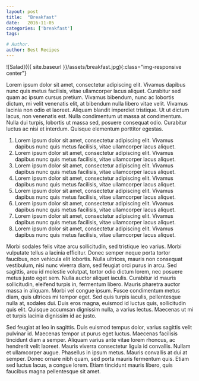 ```yaml
---
layout: post
title:  "Breakfast"
date:   2016-11-05
categories: ['breakfast']
tags: 

# Author.
author: Best Recipes
---
```

![Salad]({{ site.baseurl }}/assets/breakfast.jpg){:class="img-responsive center"}

Lorem ipsum dolor sit amet, consectetur adipiscing elit. Vivamus dapibus nunc quis metus facilisis, vitae ullamcorper lacus aliquet. Curabitur sed quam ac ipsum cursus pretium. Vivamus bibendum, nunc ac lobortis dictum, mi velit venenatis elit, at bibendum nulla libero vitae velit. Vivamus lacinia non odio et laoreet. <!-- more -->	 Aliquam blandit imperdiet tristique. Ut ut dictum lacus, non venenatis est. Nulla condimentum ut massa at condimentum. Nulla dui turpis, lobortis ut massa sed, posuere consequat odio. Curabitur luctus ac nisi et interdum. Quisque elementum porttitor egestas.

1. Lorem ipsum dolor sit amet, consectetur adipiscing elit. Vivamus dapibus nunc quis metus facilisis, vitae ullamcorper lacus aliquet. 
1. Lorem ipsum dolor sit amet, consectetur adipiscing elit. Vivamus dapibus nunc quis metus facilisis, vitae ullamcorper lacus aliquet. 
1. Lorem ipsum dolor sit amet, consectetur adipiscing elit. Vivamus dapibus nunc quis metus facilisis, vitae ullamcorper lacus aliquet. 
1. Lorem ipsum dolor sit amet, consectetur adipiscing elit. Vivamus dapibus nunc quis metus facilisis, vitae ullamcorper lacus aliquet. 
1. Lorem ipsum dolor sit amet, consectetur adipiscing elit. Vivamus dapibus nunc quis metus facilisis, vitae ullamcorper lacus aliquet. 
1. Lorem ipsum dolor sit amet, consectetur adipiscing elit. Vivamus dapibus nunc quis metus facilisis, vitae ullamcorper lacus aliquet. 
1. Lorem ipsum dolor sit amet, consectetur adipiscing elit. Vivamus dapibus nunc quis metus facilisis, vitae ullamcorper lacus aliquet. 
1. Lorem ipsum dolor sit amet, consectetur adipiscing elit. Vivamus dapibus nunc quis metus facilisis, vitae ullamcorper lacus aliquet. 

<!-- more -->	

Morbi sodales felis vitae arcu sollicitudin, sed tristique leo varius. Morbi vulputate tellus a lacinia efficitur. Donec semper neque porta tortor faucibus, non vehicula elit lobortis. Nulla ultrices, mauris non consequat vestibulum, nisi nunc viverra diam, sed feugiat orci purus in arcu. Sed sagittis, arcu id molestie volutpat, tortor odio dictum lorem, nec posuere metus justo eget sem. Nulla auctor aliquet iaculis. Curabitur id mauris sollicitudin, eleifend turpis in, fermentum libero. Mauris pharetra auctor massa in aliquam. Morbi vel congue ipsum. Fusce condimentum metus diam, quis ultrices mi tempor eget. Sed quis turpis iaculis, pellentesque nulla at, sodales dui. Duis eros magna, euismod id luctus quis, sollicitudin quis elit. Quisque accumsan dignissim nulla, a varius lectus. Maecenas ut mi et turpis lacinia dignissim id ac justo.

Sed feugiat at leo in sagittis. Duis euismod tempus dolor, varius sagittis velit pulvinar id. Maecenas tempor ut purus eget luctus. Maecenas facilisis tincidunt diam a semper. Aliquam varius ante vitae lorem rhoncus, ac hendrerit velit laoreet. Mauris viverra consectetur ligula id convallis. Nullam et ullamcorper augue. Phasellus in ipsum metus. Mauris convallis at dui at semper. Donec ornare nibh quam, sed porta mauris fermentum quis. Etiam sed luctus lacus, a congue lorem. Etiam tincidunt mauris libero, quis faucibus magna pellentesque sit amet.